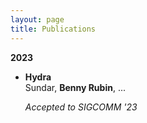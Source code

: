 ```yaml
---
layout: page
title: Publications
---
```



**2023**

- **Hydra**  
  Sundar, **Benny Rubin**, ...
  
  *Accepted to SIGCOMM '23*  

